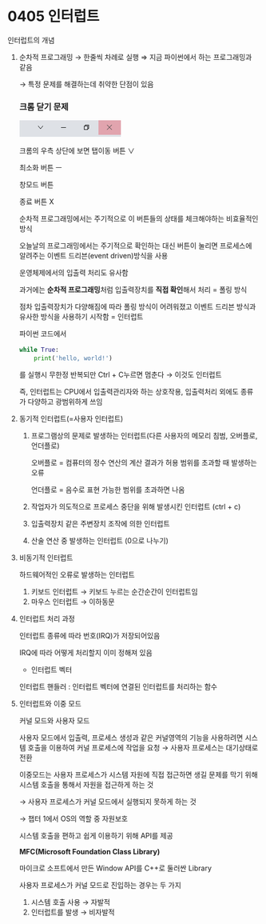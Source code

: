 # 0405 인터럽트

인터럽트의 개념

1. 순차적 프로그래밍 → 한줄씩 차례로 실행 ⇒ 지금 파이썬에서 하는 프로그래밍과 같음
    
    → 특정 문제를 해결하는데 취약한 단점이 있음
    
    ### 크롬 닫기 문제
    
    ![Untitled](interrupt/Untitled.png)
    
    크롬의 우측 상단에 보면 탭이동 버튼 ∨
    
    최소화 버튼 ㅡ
    
    창모드 버튼
    
    종료 버튼 X
    
    순차적 프로그래밍에서는 주기적으로 이 버튼들의 상태를 체크해야하는 비효율적인 방식
    
    오늘날의 프로그래밍에서는 주기적으로 확인하는 대신 버튼이 눌리면 프로세스에 알려주는 이벤트 드리븐(event driven)방식을 사용
    
    운영체제에서의 입출력 처리도 유사함
    
    과거에는 **순차적 프로그래밍**처럼 입출력장치를 **직접 확인**해서 처리 = 폴링 방식
    
    점차 입출력장치가 다양해짐에 따라 폴링 방식이 어려워졌고 이벤트 드리븐 방식과 유사한 방식을 사용하기 시작함 = 인터럽트
    
    파이썬 코드에서
    
    ```python
    while True:
    	print('hello, world!')
    ```
    
    를 실행시 무한정 반복되만 Ctrl + C누르면 멈춘다 → 이것도 인터럽트
    
    즉, 인터럽트는 CPU에서 입출력관리자와 하는 상호작용, 입출력처리 외에도 종류가 다양하고 광범위하게 쓰임
    
2. 동기적 인터럽트(=사용자 인터럽트)
    1. 프로그램상의 문제로 발생하는 인터럽트(다른 사용자의 메모리 침범, 오버플로, 언더플로)
        
        오버플로 = 컴퓨터의 정수 연산의 계산 결과가 허용 범위를 초과할 때 발생하는 오류
        
        언더플로 = 음수로 표현 가능한 범위를 초과하면 나옴
        
    2. 작업자가 의도적으로 프로세스 중단을 위해 발생시킨 인터럽트 (ctrl + c)
    3. 입출력장치 같은 주변장치 조작에 의한 인터럽트
    4. 산술 연산 중 발생하는 인터럽트 (0으로 나누기)
3.  비동기적 인터럽트
    
    하드웨어적인 오류로 발생하는 인터럽트
    
    1. 키보드 인터럽트 → 키보드 누르는 순간순간이 인터럽트임
    2. 마우스 인터럽트 → 이하동문
4. 인터럽트 처리 과정
    
    인터럽트 종류에 따라 번호(IRQ)가 저장되어있음
    
    IRQ에 따라 어떻게 처리할지 이미 정해져 있음
    
    - 인터럽트 벡터
    
    인터럽트 핸들러 : 인터럽트 벡터에 연결된 인터럽트를 처리하는 함수
    
5. 인터럽트와 이중 모드
    
    커널 모드와 사용자 모드
    
    사용자 모드에서 입출력, 프로세스 생성과 같은 커널영역의 기능을 사용하려면 시스템 호출을 이용하여 커널 프로세스에 작업을 요청 → 사용자 프로세스는 대기상태로 전환
    
    이중모드는 사용자 프로세스가 시스템 자원에 직접 접근하면 생길 문제를 막기 위해 시스템 호출을 통해서 자원을 접근하게 하는 것
    
    → 사용자 프로세스가 커널 모드에서 실행되지 못하게 하는 것
    
    → 챕터 1에서 OS의 역할 중 자원보호
    
    시스템 호출을 편하고 쉽게 이용하기 위해 API를 제공
    
    **MFC(Microsoft Foundation Class Library)**
    
    마이크로 소프트에서 만든 Window API를 C++로 둘러싼 Library
    
    사용자 프로세스가 커널 모드로 진입하는 경우는 두 가지
    
    1. 시스템 호출 사용 → 자발적
    2. 인터럽트를 발생 → 비자발적